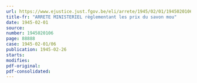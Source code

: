 ```yaml
---
url: https://www.ejustice.just.fgov.be/eli/arrete/1945/02/01/1945020106/justel
title-fr: "ARRETE MINISTERIEL règlementant les prix du savon mou"
date: 1945-02-01
source:
number: 1945020106
page: 88888
case: 1945-02-01/06
publication: 1945-02-26
starts:
modifies:
pdf-original:
pdf-consolidated:
---
```


